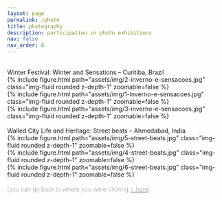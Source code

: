```yaml
---
layout: page
permalink: /photo
title: photography
description: participation in photo exhibitions
nav: false
nav_order: 6
---
```


<br>

<div class="caption text-left">
    Winter Festival: Winter and Sensations – Curitiba, Brazil
</div>
<div class="row">
    <div class="col-sm mt-3 mt-md-0">
        {% include figure.html path="assets/img/2-inverno-e-sensacoes.jpg" class="img-fluid rounded z-depth-1" zoomable=false %}
    </div>
    <div class="col-sm mt-3 mt-md-0">
        {% include figure.html path="assets/img/1-inverno-e-sensacoes.jpg" class="img-fluid rounded z-depth-1" zoomable=false %}
    </div>
    <div class="col-sm mt-3 mt-md-0">
        {% include figure.html path="assets/img/3-inverno-e-sensacoes.jpg" class="img-fluid rounded z-depth-1" zoomable=false %}
    </div>
</div>

<br>

<div class="caption text-left">
    Walled City Life and Heritage: Street beats – Ahmedabad, India
</div>
<div class="row">
    <div class="col-sm mt-3 mt-md-0">
        {% include figure.html path="assets/img/5-street-beats.jpg" class="img-fluid rounded z-depth-1" zoomable=false %}
    </div>
    <div class="col-sm mt-3 mt-md-0">
        {% include figure.html path="assets/img/4-street-beats.jpg" class="img-fluid rounded z-depth-1" zoomable=false %}
    </div>
    <div class="col-sm mt-3 mt-md-0">
        {% include figure.html path="assets/img/6-street-beats.jpg" class="img-fluid rounded z-depth-1" zoomable=false %}
    </div>
</div>

<span style="font-size:14px;font-weight:lighter">
<!-- it's not like my instagram is my portfolio, but there you can check out some of the photos i've taken <a href="https://instagram.com/{{ site.instagram_id }}">(here)</a> :-) -->
<br> (you can go back to where you were clicking <a href="/cv"> > here</a>)
